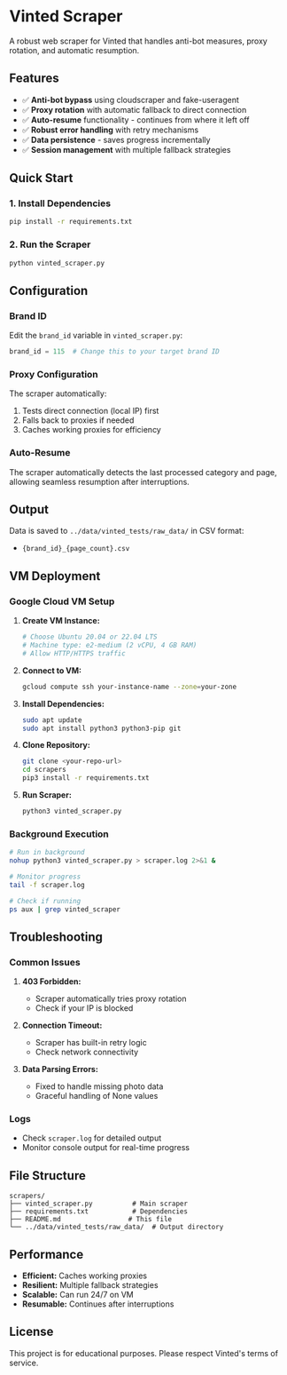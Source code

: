 # Vinted Scraper

A robust web scraper for Vinted that handles anti-bot measures, proxy rotation, and automatic resumption.

## Features

- ✅ **Anti-bot bypass** using cloudscraper and fake-useragent
- ✅ **Proxy rotation** with automatic fallback to direct connection
- ✅ **Auto-resume** functionality - continues from where it left off
- ✅ **Robust error handling** with retry mechanisms
- ✅ **Data persistence** - saves progress incrementally
- ✅ **Session management** with multiple fallback strategies

## Quick Start

### 1. Install Dependencies
```bash
pip install -r requirements.txt
```

### 2. Run the Scraper
```bash
python vinted_scraper.py
```

## Configuration

### Brand ID
Edit the `brand_id` variable in `vinted_scraper.py`:
```python
brand_id = 115  # Change this to your target brand ID
```

### Proxy Configuration
The scraper automatically:
1. Tests direct connection (local IP) first
2. Falls back to proxies if needed
3. Caches working proxies for efficiency

### Auto-Resume
The scraper automatically detects the last processed category and page, allowing seamless resumption after interruptions.

## Output

Data is saved to `../data/vinted_tests/raw_data/` in CSV format:
- `{brand_id}_{page_count}.csv`

## VM Deployment

### Google Cloud VM Setup

1. **Create VM Instance:**
   ```bash
   # Choose Ubuntu 20.04 or 22.04 LTS
   # Machine type: e2-medium (2 vCPU, 4 GB RAM)
   # Allow HTTP/HTTPS traffic
   ```

2. **Connect to VM:**
   ```bash
   gcloud compute ssh your-instance-name --zone=your-zone
   ```

3. **Install Dependencies:**
   ```bash
   sudo apt update
   sudo apt install python3 python3-pip git
   ```

4. **Clone Repository:**
   ```bash
   git clone <your-repo-url>
   cd scrapers
   pip3 install -r requirements.txt
   ```

5. **Run Scraper:**
   ```bash
   python3 vinted_scraper.py
   ```

### Background Execution
```bash
# Run in background
nohup python3 vinted_scraper.py > scraper.log 2>&1 &

# Monitor progress
tail -f scraper.log

# Check if running
ps aux | grep vinted_scraper
```

## Troubleshooting

### Common Issues

1. **403 Forbidden:**
   - Scraper automatically tries proxy rotation
   - Check if your IP is blocked

2. **Connection Timeout:**
   - Scraper has built-in retry logic
   - Check network connectivity

3. **Data Parsing Errors:**
   - Fixed to handle missing photo data
   - Graceful handling of None values

### Logs
- Check `scraper.log` for detailed output
- Monitor console output for real-time progress

## File Structure

```
scrapers/
├── vinted_scraper.py          # Main scraper
├── requirements.txt           # Dependencies
├── README.md                 # This file
└── ../data/vinted_tests/raw_data/  # Output directory
```

## Performance

- **Efficient:** Caches working proxies
- **Resilient:** Multiple fallback strategies
- **Scalable:** Can run 24/7 on VM
- **Resumable:** Continues after interruptions

## License

This project is for educational purposes. Please respect Vinted's terms of service. 